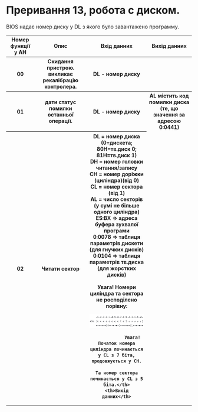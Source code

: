 # Преривання 13, робота с диском.

BIOS надає номер диску у DL з якого було завантажено программу.

<table>
  <tr>
    <th>Номер функції у AH</th>
    <th>Опис</th>
    <th>Вхід данних</th>
    <th>Вихід данних</th>
  </tr>
  <tr>
    <th>00</th>
    <th>Скидання пристрою. викликає рекалібрацію контролера.</th>
    <th>DL - номер диску</th>
    <th></th>
  </tr>
  <tr>
    <th>01</th>
    <th>дати статус помилки останньої операції.</th>
    <th>DL - номер диску</th>
    <th>AL містить код помилки диска (те, що значення за адресою 0:0441)</th>
  </tr>
  <tr>
    <th>02</th>
    <th>Читати сектор</th>
    <th>DL = номер диска (0=дискета; 80H=тв.диск 0; 81H=тв.диск 1)<br>
        DH = номер головки читання/запису<br>
        CH = номер доріжки (циліндра)(від 0)<br>
        CL = номер сектора (від 1)<br>
        AL = число секторів (у сумі не більше одного циліндра)<br>
        ES:BX => адреса буфера зухвалої програми<br>
        0:0078 => таблиця параметрів дискети (для гнучких дисків)<br>
        0:0104 => таблиця параметрів тв.диска (для жорстких дисків)<br>
<br>
        Увага! Номери циліндра та сектора не росподілено порівну: <br>

![alt-text](../../../img/Int13_CX.PNG)

                Увага! Початок номера циліндра починається у CL з 7 біта, продовжується у CH.
                       Та номер сектора починається у CL з 5 біта.</th>
    <th>Вихід данних</th>
  </tr>
</table>
